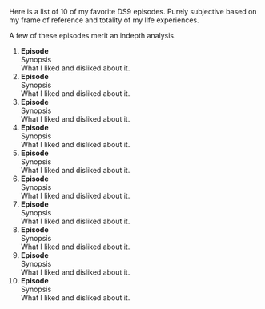 Here is a list of 10 of my favorite DS9 episodes.
Purely subjective based on my frame of reference and totality of my life experiences.

A few of these episodes merit an indepth analysis.
1. **Episode** <br>
Synopsis <br>
What I liked and disliked about it.
2. **Episode** <br>
Synopsis <br>
What I liked and disliked about it.
3. **Episode** <br>
Synopsis <br>
What I liked and disliked about it.
4. **Episode** <br>
Synopsis <br>
What I liked and disliked about it.
5. **Episode** <br>
Synopsis <br>
What I liked and disliked about it.
6. **Episode** <br>
Synopsis <br>
What I liked and disliked about it.
7. **Episode** <br>
Synopsis <br>
What I liked and disliked about it.
8. **Episode** <br>
Synopsis <br>
What I liked and disliked about it.
9. **Episode** <br>
Synopsis <br>
What I liked and disliked about it.
10. **Episode** <br>
Synopsis <br>
What I liked and disliked about it.

